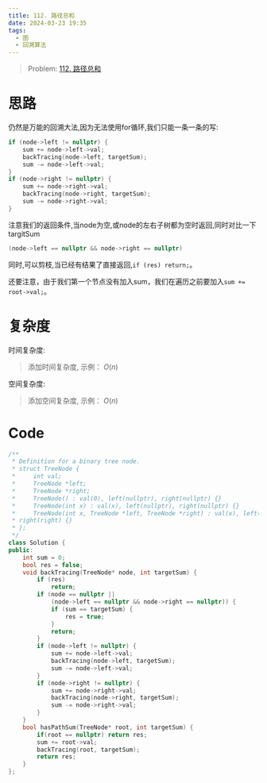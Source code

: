 ```yaml
---
title: 112. 路径总和
date: 2024-03-23 19:35
tags:
  - 图
  - 回溯算法
---
```


> Problem: [112. 路径总和](https://leetcode.cn/problems/path-sum/description/)

# 思路

仍然是万能的回溯大法,因为无法使用for循环,我们只能一条一条的写:

```C++
if (node->left != nullptr) {
    sum += node->left->val;
    backTracing(node->left, targetSum);
    sum -= node->left->val;
}
if (node->right != nullptr) {
    sum += node->right->val;
    backTracing(node->right, targetSum);
    sum -= node->right->val;
}
```

注意我们的返回条件,当node为空,或node的左右子树都为空时返回,同时对比一下targitSum

```C++
(node->left == nullptr && node->right == nullptr)
```

同时,可以剪枝,当已经有结果了直接返回,`if (res) return;`。

还要注意，由于我们第一个节点没有加入sum，我们在遍历之前要加入`sum += root->val;`。


# 复杂度

时间复杂度:
> 添加时间复杂度, 示例： $O(n)$

空间复杂度:
> 添加空间复杂度, 示例： $O(n)$



# Code
```C++ []
/**
 * Definition for a binary tree node.
 * struct TreeNode {
 *     int val;
 *     TreeNode *left;
 *     TreeNode *right;
 *     TreeNode() : val(0), left(nullptr), right(nullptr) {}
 *     TreeNode(int x) : val(x), left(nullptr), right(nullptr) {}
 *     TreeNode(int x, TreeNode *left, TreeNode *right) : val(x), left(left),
 * right(right) {}
 * };
 */
class Solution {
public:
    int sum = 0;
    bool res = false;
    void backTracing(TreeNode* node, int targetSum) {
        if (res)
            return;
        if (node == nullptr ||
            (node->left == nullptr && node->right == nullptr)) {
            if (sum == targetSum) {
                res = true;
            }
            return;
        }
        if (node->left != nullptr) {
            sum += node->left->val;
            backTracing(node->left, targetSum);
            sum -= node->left->val;
        }
        if (node->right != nullptr) {
            sum += node->right->val;
            backTracing(node->right, targetSum);
            sum -= node->right->val;
        }
    }
    bool hasPathSum(TreeNode* root, int targetSum) {
        if(root == nullptr) return res;
        sum += root->val;
        backTracing(root, targetSum);
        return res;
    }
};
```
  
